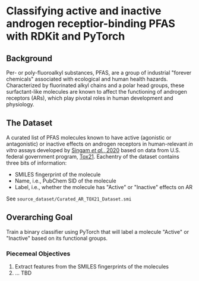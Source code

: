 # Classifying active and inactive androgen receptior-binding PFAS with RDKit and PyTorch


## Background

Per- or poly-fluoroalkyl substances, PFAS, are a group of industrial "forever chemicals" associated with ecological and human health hazards.
Characterized by fluorinated alkyl chains and a polar head groups, these surfactant-like molecules are known to affect the functioning of androgen receptors (ARs), which play pivotal roles in human development and physiology.

## The Dataset
A curated list of PFAS molecules known to have active (agonistic or antagonistic) or inactive effects on androgen receptors in human-relevant *in vitro* assays developed by [Singam *et al.*, 2020](https://doi.org/10.1016/j.envres.2020.109920) based on data from U.S. federal government program, [Tox21](https://tox21.gov/tox21-library/).
Eachentry of the dataset contains three bits of information:
* SMILES fingerprint of the molecule
* Name, i.e., PubChem SID of the molecule
* Label, i.e., whether the molecule has "Active" or "Inactive" effects on AR

See `source_dataset/Curated_AR_TOX21_Dataset.smi`

## Overarching Goal

Train a binary classifier using PyTorch that will label a molecule "Active" or "Inactive" based on its functional groups.

### Piecemeal Objectives
1. Extract features from the SMILES fingerprints of the molecules
2. ... TBD